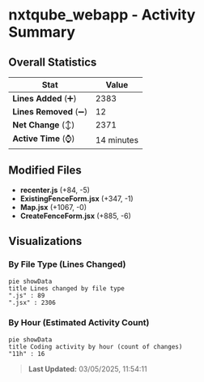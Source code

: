# nxtqube_webapp - Activity Summary 

## Overall Statistics

| Stat                   | Value                                                             |
| ---------------------- | ----------------------------------------------------------------- |
| **Lines Added** (➕)   | 2383                                          |
| **Lines Removed** (➖) | 12                                        |
| **Net Change** (↕)    | 2371                |
| **Active Time** (⌚)   | 14 minutes |


## Modified Files
- **recenter.js** (+84, -5)
- **ExistingFenceForm.jsx** (+347, -1)
- **Map.jsx** (+1067, -0)
- **CreateFenceForm.jsx** (+885, -6)

## Visualizations

### By File Type (Lines Changed)

```mermaid
pie showData
title Lines changed by file type
".js" : 89
".jsx" : 2306
```

### By Hour (Estimated Activity Count)

```mermaid
pie showData
title Coding activity by hour (count of changes)
"11h" : 16
```


> **Last Updated:** 03/05/2025, 11:54:11